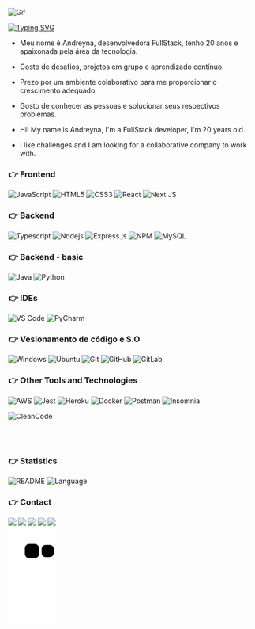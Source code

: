 ![Gif](https://media.giphy.com/media/L1R1tvI9svkIWwpVYr/giphy.gif)

[![Typing SVG](https://readme-typing-svg.herokuapp.com?font=Arial&size=24&color=F76709&center=true&vCenter=true&width=500&lines=Hello+World!!;My+name+is+Andreyna+-+FullStack+developer;Be+Welcome++%F0%9F%A4%97;Ol%C3%A1+Mundo!!;Meu+nome+%C3%A9+Andreyna+-+Dev.+FullStack;Fique+a+vontade+%F0%9F%A4%97;%E4%BD%A0%E5%A5%BD%E4%B8%96%E7%95%8C;%E6%88%91%E7%9A%84%E5%90%8D%E5%AD%97%E6%98%AF%E5%AE%89%E6%82%A6%E5%A8%9C+-+%E6%88%91%E6%98%AF%E4%B8%80%E5%90%8D%E5%BC%80%E5%8F%91%E4%BA%BA%E5%91%98;%E6%AC%A2%E8%BF%8E+%F0%9F%A4%97)](https://git.io/typing-svg)

 - Meu nome é Andreyna, desenvolvedora FullStack, tenho 20 anos e apaixonada pela área da tecnologia.
 - Gosto de desafios, projetos em grupo e aprendizado contínuo.
 - Prezo por um ambiente colaborativo para me proporcionar o crescimento adequado.
 - Gosto de conhecer as pessoas e solucionar seus respectivos problemas.

- Hi! My name is Andreyna, I'm a FullStack developer, I'm 20 years old.
- I like challenges and I am looking for a collaborative company to work with. 

### 👉 Frontend
 ![JavaScript](https://img.shields.io/badge/javascript-%23323330.svg?style=for-the-badge&logo=javascript&logoColor=%23F7DF1E)
 ![HTML5](https://img.shields.io/badge/html-E34F26.svg?style=for-the-badge&logo=html5&logoColor=white) 
 ![CSS3](https://img.shields.io/badge/css-1572B6.svg?style=for-the-badge&logo=css3&logoColor=white) 
 ![React](https://img.shields.io/badge/React-20232A?style=for-the-badge&logo=react&logoColor=61DAFB)
 ![Next JS](https://img.shields.io/badge/Next-black?style=for-the-badge&logo=next.js&logoColor=white)
 
 ### 👉 Backend
![Typescript](https://img.shields.io/badge/typescript-3178C6.svg?style=for-the-badge&logo=typescript&logoColor=white)
![Nodejs](https://img.shields.io/badge/node.js-339933.svg?style=for-the-badge&logo=nodedotjs&logoColor=white) 
![Express.js](https://img.shields.io/badge/express.js-%23404d59.svg?style=for-the-badge&logo=express&logoColor=%2361DAFB)
![NPM](https://img.shields.io/badge/npm-CB3837?style=for-the-badge&logo=npm&logoColor=white) 
![MySQL](https://img.shields.io/badge/MySQL-00000F?style=for-the-badge&logo=mysql&logoColor=white)

 ### 👉 Backend - basic
![Java](https://img.shields.io/badge/java-%23ED8B00.svg?style=for-the-badge&logo=java&logoColor=white)
![Python](https://img.shields.io/badge/Python-3776AB?style=for-the-badge&logo=python&logoColor=white)


### 👉 IDEs
![VS Code](https://img.shields.io/badge/vscode-007ACC.svg?style=for-the-badge&logo=visualstudiocode&logoColor=white)
![PyCharm](https://img.shields.io/badge/pycharm-143?style=for-the-badge&logo=pycharm&logoColor=black&color=black&labelColor=green)

### 👉 Vesionamento de código e S.O
![Windows](https://img.shields.io/badge/Windows-0078D6?style=for-the-badge&logo=windows&logoColor=white)
![Ubuntu](https://img.shields.io/badge/ubuntu-E95420.svg?style=for-the-badge&logo=ubuntu&logoColor=white)
![Git](https://img.shields.io/badge/Git-F05032?style=for-the-badge&logo=git&logoColor=white)
![GitHub](https://img.shields.io/badge/Git-F05032?style=for-the-badge&logo=git&logoColor=white)
![GitLab](https://img.shields.io/badge/GitLab-330F63?style=for-the-badge&logo=gitlab&logoColor=white)

### 👉 Other Tools and Technologies
![AWS](https://img.shields.io/badge/AWS-%23FF9900.svg?style=for-the-badge&logo=amazon-aws&logoColor=white)
![Jest](https://img.shields.io/badge/jest-white.svg?style=for-the-badge&logo=jest&logoColor=critical)
![Heroku](https://img.shields.io/badge/heroku-430098.svg?style=for-the-badge&logo=heroku&logoColor=white)
![Docker](https://img.shields.io/badge/docker-2496ED.svg?style=for-the-badge&logo=docker&logoColor=white) 
![Postman](https://img.shields.io/badge/postman-FF6C37.svg?style=for-the-badge&logo=postman&logoColor=white)
![Insomnia](https://img.shields.io/badge/insomnia-white.svg?style=for-the-badge&logo=insomnia&logoColor=purple)

![CleanCode](https://img.shields.io/badge/Clean%20Code-devRel-_.svg)

<br />
<br />

### 👉 **Statistics**
![README](https://github-readme-stats.vercel.app/api?username=andreyna1808&show_icons=true&theme=gruvbox&hide_border=true")
![Language](https://github-readme-stats.vercel.app/api/top-langs/?username=andreyna1808&layout=compact&theme=gruvbox)

### 👉 Contact
<div> 
  <a target="_blank" href="https://www.youtube.com/channel/UCBIL9fcbrliSq_cGxqHr6sA"><img target="_blank" src="https://img.shields.io/badge/YouTube-FF0000?style=for-the-badge&logo=youtube&logoColor=white"></a>
  <a target="_blank" href="https://www.instagram.com/devdrica/"><img target="_blank" src="https://img.shields.io/badge/-Instagram-%23E4405F?style=for-the-badge&logo=instagram&logoColor=white"></a>
  <a target="_blank" href="mailto: andreyna.m.carvalho@gmail.com"><img target="_blank" src="https://img.shields.io/badge/-Gmail-%23333?style=for-the-badge&logo=gmail&logoColor=white"></a>
  <a target="_blank" href="https://www.linkedin.com/in/andreyna-carvalho-997273231/"><img target="_blank" src="https://img.shields.io/badge/-LinkedIn-%230077B5?style=for-the-badge&logo=linkedin&logoColor=white"></a> 
  <a target="_blank" href="https://wa.me/5548991052198"><img target="_blank" src="https://img.shields.io/badge/WhatsApp-25D366?style=for-the-badge&logo=whatsapp&logoColor=white"></a> 
</div>

</div>
    <img src="https://github.com/andreyna1808/andreyna1808/blob/output/github-contribution-grid-snake.svg" />
</div> 
  
